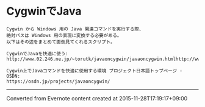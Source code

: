 # CygwinでJava
```
Cygwin から Windows 用の Java 関連コマンドを実行する際、
絶対パスは Windows 用の表現に変換する必要がある。
以下はその辺をまとめて面倒見てくれるスクリプト。

CygwinでJavaを快適に使う:
http://www.02.246.ne.jp/~torutk/javaoncygwin/javaoncygwin.htmlhttp://www.02.246.ne.jp/~torutk/javaoncygwin/javaoncygwin.html

Cygwin上でJavaコマンドを快適に使用する環境 プロジェクト日本語トップページ - OSDN:
https://osdn.jp/projects/javaoncygwin/
```

------------------------------------------------------------------------

Converted from Evernote content created at 2015-11-28T17:19:17+09:00